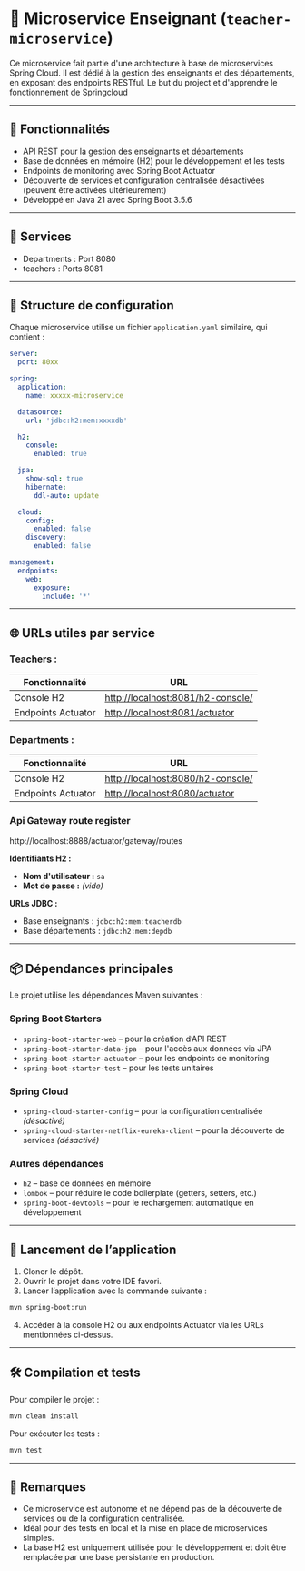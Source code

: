 # 📘 Microservice Enseignant (`teacher-microservice`)

Ce microservice fait partie d'une architecture à base de microservices Spring Cloud. Il est dédié à la gestion des enseignants et des départements, en exposant des endpoints RESTful.
Le but du project et d'apprendre le fonctionnement de Springcloud

---

## 🔧 Fonctionnalités

* API REST pour la gestion des enseignants et départements
* Base de données en mémoire (H2) pour le développement et les tests
* Endpoints de monitoring avec Spring Boot Actuator
* Découverte de services et configuration centralisée désactivées (peuvent être activées ultérieurement)
* Développé en Java 21 avec Spring Boot 3.5.6

---

## 🔧 Services

* Departments : Port 8080
* teachers : Ports 8081

---

## 📂 Structure de configuration

Chaque microservice utilise un fichier `application.yaml` similaire, qui contient :

```yaml
server:
  port: 80xx

spring:
  application:
    name: xxxxx-microservice

  datasource:
    url: 'jdbc:h2:mem:xxxxdb'

  h2:
    console:
      enabled: true

  jpa:
    show-sql: true
    hibernate:
      ddl-auto: update

  cloud:
    config:
      enabled: false
    discovery:
      enabled: false

management:
  endpoints:
    web:
      exposure:
        include: '*'
```

---

## 🌐 URLs utiles par service

### Teachers :

| Fonctionnalité     | URL                                                                    |
| ------------------ | ---------------------------------------------------------------------- |
| Console H2         | [http://localhost:8081/h2-console/](http://localhost:8081/h2-console/) |
| Endpoints Actuator | [http://localhost:8081/actuator](http://localhost:8081/actuator)       |

### Departments :

| Fonctionnalité     | URL                                                                    |
| ------------------ |------------------------------------------------------------------------|
| Console H2         | [http://localhost:8080/h2-console/](http://localhost:8080/h2-console/) |
| Endpoints Actuator | [http://localhost:8080/actuator](http://localhost:8080/actuator)       |

### Api Gateway route register

http://localhost:8888/actuator/gateway/routes

**Identifiants H2 :**

* **Nom d'utilisateur :** `sa`
* **Mot de passe :** *(vide)*

**URLs JDBC :**

* Base enseignants : `jdbc:h2:mem:teacherdb`
* Base départements : `jdbc:h2:mem:depdb`

---

## 📦 Dépendances principales

Le projet utilise les dépendances Maven suivantes :

### Spring Boot Starters

* `spring-boot-starter-web` – pour la création d’API REST
* `spring-boot-starter-data-jpa` – pour l'accès aux données via JPA
* `spring-boot-starter-actuator` – pour les endpoints de monitoring
* `spring-boot-starter-test` – pour les tests unitaires

### Spring Cloud

* `spring-cloud-starter-config` – pour la configuration centralisée *(désactivé)*
* `spring-cloud-starter-netflix-eureka-client` – pour la découverte de services *(désactivé)*

### Autres dépendances

* `h2` – base de données en mémoire
* `lombok` – pour réduire le code boilerplate (getters, setters, etc.)
* `spring-boot-devtools` – pour le rechargement automatique en développement

---

## 🚀 Lancement de l’application

1. Cloner le dépôt.
2. Ouvrir le projet dans votre IDE favori.
3. Lancer l’application avec la commande suivante :

```bash
mvn spring-boot:run
```

4. Accéder à la console H2 ou aux endpoints Actuator via les URLs mentionnées ci-dessus.

---

## 🛠️ Compilation et tests

Pour compiler le projet :

```bash
mvn clean install
```

Pour exécuter les tests :

```bash
mvn test
```

---

## 📎 Remarques

* Ce microservice est autonome et ne dépend pas de la découverte de services ou de la configuration centralisée.
* Idéal pour des tests en local et la mise en place de microservices simples.
* La base H2 est uniquement utilisée pour le développement et doit être remplacée par une base persistante en production.
